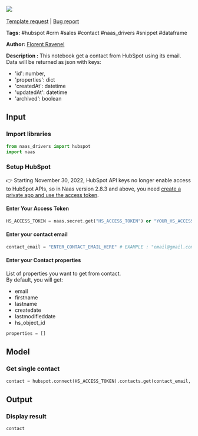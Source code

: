 <a href="https://app.naas.ai/user-redirect/naas/downloader?url=https://raw.githubusercontent.com/jupyter-naas/awesome-notebooks/master/HubSpot/HubSpot_Get_contact_from_email.ipynb" target="_parent"><img src="https://naasai-public.s3.eu-west-3.amazonaws.com/open_in_naas.svg"/></a><br><br><a href="https://github.com/jupyter-naas/awesome-notebooks/issues/new?assignees=&labels=&template=template-request.md&title=Tool+-+Action+of+the+notebook+">Template request</a> | <a href="https://github.com/jupyter-naas/awesome-notebooks/issues/new?assignees=&labels=bug&template=bug_report.md&title=HubSpot+-+Get+contact+from+email:+Error+short+description">Bug report</a>

**Tags:** #hubspot #crm #sales #contact #naas_drivers #snippet #dataframe

**Author:** [Florent Ravenel](https://www.linkedin.com/in/florent-ravenel/)

**Description :** This notebook get a contact from HubSpot using its email. Data will be returned as json with keys: 
- 'id': number,
- 'properties': dict
- 'createdAt': datetime
- 'updatedAt': datetime
- 'archived': boolean

## Input

### Import libraries


```python
from naas_drivers import hubspot
import naas
```

### Setup HubSpot
👉 Starting November 30, 2022, HubSpot API keys no longer enable access to HubSpot APIs, so in Naas version 2.8.3 and above, you need [create a private app and use the access token](https://developers.hubspot.com/docs/api/private-apps).

#### Enter Your Access Token


```python
HS_ACCESS_TOKEN = naas.secret.get("HS_ACCESS_TOKEN") or "YOUR_HS_ACCESS_TOKEN"
```

#### Enter your contact email


```python
contact_email = "ENTER_CONTACT_EMAIL_HERE" # EXAMPLE : "email@gmail.com"
```

#### Enter your Contact properties
List of properties you want to get from contact.<br>
By default, you will get: 
- email
- firstname
- lastname
- createdate
- lastmodifieddate
- hs_object_id


```python
properties = []
```

## Model

### Get single contact


```python
contact = hubspot.connect(HS_ACCESS_TOKEN).contacts.get(contact_email, properties, idproperty="email")
```

## Output

### Display result


```python
contact
```
